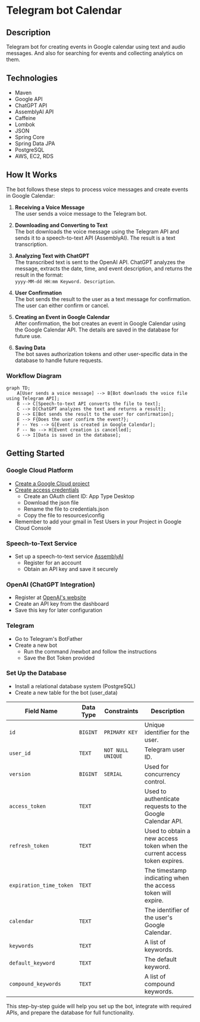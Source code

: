 # Telegram bot Calendar

## Description

Telegram bot for creating events in Google calendar using text and audio messages. And also for searching for events and collecting analytics on them.

## Technologies
- Maven
- Google API
- ChatGPT API
- AssemblyAI API
- Caffeine
- Lombok
- JSON
- Spring Core
- Spring Data JPA
- PostgreSQL
- AWS, EC2, RDS

## How It Works

The bot follows these steps to process voice messages and create events in Google Calendar:

1. **Receiving a Voice Message**  
   The user sends a voice message to the Telegram bot.

2. **Downloading and Converting to Text**  
   The bot downloads the voice message using the Telegram API and sends it to a speech-to-text API (AssemblyAI). The result is a text transcription.

3. **Analyzing Text with ChatGPT**  
   The transcribed text is sent to the OpenAI API. ChatGPT analyzes the message, extracts the date, time, and event description, and returns the result in the format:  
   `yyyy-MM-dd HH:mm Keyword. Description`.

4. **User Confirmation**  
   The bot sends the result to the user as a text message for confirmation. The user can either confirm or cancel.

5. **Creating an Event in Google Calendar**  
   After confirmation, the bot creates an event in Google Calendar using the Google Calendar API. The details are saved in the database for future use.

6. **Saving Data**  
   The bot saves authorization tokens and other user-specific data in the database to handle future requests.

### Workflow Diagram

```mermaid
graph TD;
    A[User sends a voice message] --> B[Bot downloads the voice file using Telegram API];
    B --> C[Speech-to-text API converts the file to text];
    C --> D[ChatGPT analyzes the text and returns a result];
    D --> E[Bot sends the result to the user for confirmation];
    E --> F{Does the user confirm the event?};
    F -- Yes --> G[Event is created in Google Calendar];
    F -- No --> H[Event creation is cancelled];
    G --> I[Data is saved in the database];

```

## Getting Started
### Google Cloud Platform
- [Create a Google Cloud project](https://developers.google.com/workspace/guides/create-project)
- [Create access credentials](https://developers.google.com/workspace/guides/create-credentials)
    - Create an OAuth client ID: App Type Desktop
    - Download the json file
    - Rename the file to credentials.json
    - Copy the file to resources\config
- Remember to add your gmail in Test Users in your Project in Google Cloud Console
### Speech-to-Text Service
- Set up a speech-to-text service [AssemblyAI](https://www.assemblyai.com/)
    - Register for an account
    - Obtain an API key and save it securely
### OpenAI (ChatGPT Integration)
- Register at [OpenAI's website](https://openai.com/)
- Create an API key from the dashboard
- Save this key for later configuration
### Telegram
- Go to Telegram's BotFather
- Create a new bot
    - Run the command /newbot and follow the instructions
    - Save the Bot Token provided
### Set Up the Database
- Install a relational database system (PostgreSQL)
- Create a new table for the bot (user_data)

| Field Name    | Data Type     | Constraints         | Description                                                                 |
|---------------|---------------|---------------------|-----------------------------------------------------------------------------|
| `id`          | `BIGINT`      | `PRIMARY KEY`       | Unique identifier for the user.                                             |
| `user_id`     | `TEXT`        | `NOT NULL UNIQUE`   | Telegram user ID.                                                           |
| `version`     | `BIGINT`      | `SERIAL`            | Used for concurrency control.           |
| `access_token`| `TEXT`        |                     | Used to authenticate requests to the Google Calendar API.  |
| `refresh_token`| `TEXT`       |                     | Used to obtain a new access token when the current access token expires.  |
| `expiration_time_token`| `TEXT`|                     | The timestamp indicating when the access token will expire.  |
| `calendar`| `TEXT`        |                     | The identifier of the user's Google Calendar.  |
| `keywords`| `TEXT`        |                     | A list of keywords.  |
| `default_keyword`| `TEXT`        |                     | The default keyword.  |
| `compound_keywords`| `TEXT`        |                     | A list of compound keywords.  |

This step-by-step guide will help you set up the bot, integrate with required APIs, and prepare the database for full functionality.
